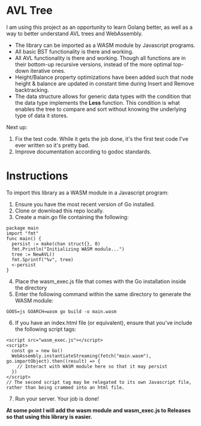 # AVL Tree

I am using this project as an opportunity to learn Golang better, as well as a way to better understand AVL trees and WebAssembly.

* The library can be imported as a WASM module by Javascript programs.
* All basic BST functionality is there and working. 
* All AVL functionality is there and working. Though all functions are in their bottom-up recursive versions, instead of the more optimal top-down iterative ones.
* Height/Balance property optimizations have been added such that node height & balance are updated in constant time during Insert and Remove backtracking.
* The data structure allows for generic data types with the condition that the data type implements the **Less** function. This condition is what enables the tree to compare and sort without knowing the underlying type of data it stores.

Next up:
1. Fix the test code. While it gets the job done, it's the first test code I've ever written so it's pretty bad.
2. Improve documentation according to godoc standards.

# Instructions

To import this library as a WASM module in a Javascript program:
1. Ensure you have the most recent version of Go installed.
2. Clone or download this repo locally.
3. Create a main.go file containing the following:
```
package main
import "fmt"
func main() {
  persist := make(chan struct{}, 0)
  fmt.Println("Initializing WASM module...")
  tree := NewAVL()
  fmt.Sprintf("%v", tree)
  <-persist
}
```
4. Place the wasm_exec.js file that comes with the Go installation inside the directory
5. Enter the following command within the same directory to generate the WASM module:
```
GOOS=js GOARCH=wasm go build -o main.wasm
```
6. If you have an index.html file (or equivalent), ensure that you've include the following script tags:
```
<script src="wasm_exec.js"></script>
<script>
  const go = new Go()
  WebAssembly.instantiateStreaming(fetch("main.wasm"), go.importObject).then((result) => {
    // Interact with WASM module here so that it may persist
  })
</script>
// The second script tag may be relegated to its own Javascript file, rather than being crammed into an html file.
```
7. Run your server. Your job is done!

**At some point I will add the wasm module and wasm_exec.js to Releases so that using this library is easier.**
